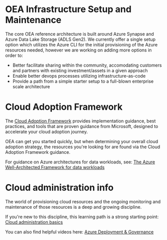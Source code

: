 # OEA Infrastructure Setup and Maintenance
The core OEA reference architecture is built around Azure Synapse and Azure Data Lake Storage (ADLS Gen2).
We currently offer a single setup option which utilizes the Azure CLI for the initial provisioning of the Azure resources needed, however we are working on adding more options in order to:
- Better facilitate sharing within the community, accomodating customers and partners with existing investment/assets in a given approach
- Enable better devops processes utilizing infrastructure-as-code
- Provide a path from a simple starter setup to a full-blown enterprise scale architecture


# Cloud Adoption Framework
The [Cloud Adoption Framework](https://docs.microsoft.com/en-us/azure/cloud-adoption-framework/) provides implementation guidance, best practices, and tools that are proven guidance from Microsoft, designed to accelerate your cloud adoption journey.

OEA can get you started quickly, but when determining your overall cloud adoption strategy, the resources you're looking for are found via the Cloud Adoption Framework guidance.

For guidance on Azure architectures for data workloads, see: [The Azure Well-Architected Framework for data workloads](https://docs.microsoft.com/en-us/azure/cloud-adoption-framework/scenarios/data-management/well-architected-framework)

# Cloud administration info
The world of provisioning cloud resources and the ongoing monitoring and maintenance of those resources is a deep and growing discipline.

If you're new to this discipline, this learning path is a strong starting point: [Cloud administration basics](https://docs.microsoft.com/en-us/learn/paths/cmu-admin/)

You can also find helpful videos here: [Azure Deployment & Governance](https://www.youtube.com/channel/UCZZ3-oMrVI5ssheMzaWC4uQ/videos)